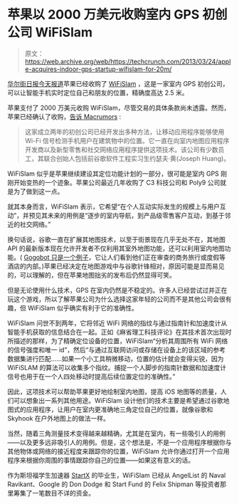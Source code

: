# 苹果以 2000 万美元收购室内 GPS 初创公司 WiFiSlam

> 原文：<https://web.archive.org/web/https://techcrunch.com/2013/03/24/apple-acquires-indoor-gps-startup-wifislam-for-20m/>

[华尔街日报今天报道](https://web.archive.org/web/20230309135259/http://blogs.wsj.com/digits/2013/03/23/apple-acquires-indoor-location-company-wifislam/)苹果已经收购了 [WiFiSlam](https://web.archive.org/web/20230309135259/https://angel.co/wifislam) ，这是一家室内 GPS 初创公司，可以让智能手机实时定位自己和朋友的位置，精确度高达 2.5 米。

苹果支付了 2000 万美元收购 WiFiSlam，尽管交易的具体条款尚未透露。然而，苹果已经确认了收购，[告诉 Macrumors](https://web.archive.org/web/20230309135259/http://www.macrumors.com/2013/03/23/apple-acquires-indoor-mobile-location-positioning-firm-wifislam-for-20-million/) :

> 这家成立两年的初创公司已经开发出多种方法，让移动应用程序能够使用 Wi-Fi 信号检测手机用户在建筑物中的位置。它一直在向室内地图应用程序开发商以及新型零售和社交网络应用程序提供这项技术。该公司有少数员工，其联合创始人包括前谷歌软件工程实习生约瑟夫·黄(Joseph Huang)。

WiFiSlam 似乎是苹果继续建设其定位功能计划的一部分，很可能是室内 GPS 刚刚开始变热的一个迹象。苹果公司最近几年收购了 C3 科技公司和 Poly9 公司就是为了做到这一点。

就其本身而言，WiFiSlam 表示，它希望“在个人互动实际发生的规模上与用户互动”，并预见其未来的用例是“逐步的室内导航，到产品级零售客户互动，到基于邻近的社交网络。”

换句话说，谷歌一直在扩展其地图技术，以至于街景现在几乎无处不在，其地图 API 的最新版本现在允许开发者不仅利用其室外地图功能，还可以利用室内地图功能。( [Gogobot 只是一个例子](https://web.archive.org/web/20230309135259/https://techcrunch.com/2012/11/13/social-travel-startup-gogobot-adds-realtime-hotel-pricing-opentable-integration-360-degree-looks-via-street-view/)，它让人们看到他们正在审查的商务旅行或度假等酒店的内部。)苹果已经决定在地图游戏中与谷歌针锋相对，原因可能是显而易见的，可以理解的，但在苹果地图拙劣的发布后仍然显得可笑。

但是无论使用什么技术，GPS 在室内仍然是不稳定的。许多人已经尝试过并正在玩这个游戏，所以了解苹果公司为什么选择这家年轻的公司而不是其他公司会很有趣，但 WiFiSlam 似乎确实有利于它的准确性。

WiFiSlam 问世不到两年，它将邻近 WiFi 网络的指纹与通过指南针和加速度计从智能手机获取的信息结合在一起。正如《麻省理工科技评论》在其技术首次出现时所描述的那样，为了精确定位设备的位置，WiFiSlam“分析其周围所有 WiFi 网络的信号强度和唯一 id”，然后“与通过互联网访问或存储在设备上的该区域的参考数据集进行匹配……如果一个小工具稍微移动，位置的估计就会变得尖锐，因为 WiFiSLAM 的算法可以收集多个指纹。捕捉一个人脚步的指南针数据和加速度计信号也用于在一个人四处移动时提高后续位置定位的准确性。”

因此，这项技术可以帮助苹果更好地绘制室内地图，提高 iOS 地图等的质量，人们可以想象出一系列其他用途。WiFiSlam 设计他们的技术主要是希望通过谷歌地图式的应用程序，让用户在室内更准确地三角定位自己的位置，就像谷歌和 Skyhook 在户外地图上的做法一样。

当然，随着三角测量技术变得越来越精确，尤其是在室内，有一些吸引人的用例——以及更多远非吸引人的用例。但是，这个想法是，不是一个应用程序根据你与其他物体或网络的接近程度来跟踪你的位置，WiFiSlam 允许你通过打开一个应用程序来根据你周围的事情跟踪你自己的位置——如果这有意义的话。

作为斯坦福学生加速器 [StartX](https://web.archive.org/web/20230309135259/http://startx.stanford.edu/) 的毕业生，WiFiSlam 已经从 AngelList 的 Naval Ravikant、Google 的 Don Dodge 和 Start Fund 的 Felix Shipman 等投资者那里筹集了一笔数目不详的资金。